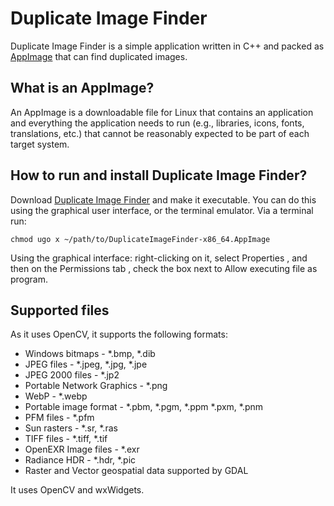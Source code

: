 # Duplicate Image Finder

Duplicate Image Finder is a simple application written in C++ and packed
as [AppImage](https://appimage.org/) that can find duplicated images.

## What is an AppImage?

An AppImage is a downloadable file for Linux that contains an application and everything the application needs to run (e.g., libraries, icons, fonts, translations, etc.) that cannot be reasonably expected to be part of each target system.

## How to run and install Duplicate Image Finder?

Download [Duplicate Image Finder](https://github.com/volatilflerovium/Duplicate_Image_Finder/raw/main/DuplicateImageFinder-x86_64.AppImage) and make it executable. 
You can do this using the graphical user interface, or the terminal emulator. 
Via a terminal run:
```
chmod ugo x ~/path/to/DuplicateImageFinder-x86_64.AppImage
```

Using the graphical interface: right-clicking on it, select Properties , 
and then on the Permissions tab , check the box next to Allow executing file as program.

## Supported files
As it uses OpenCV, it supports the following formats:

* Windows bitmaps - *.bmp, *.dib
* JPEG files - *.jpeg, *.jpg, *.jpe
* JPEG 2000 files - *.jp2
* Portable Network Graphics - *.png
* WebP - *.webp
* Portable image format - *.pbm, *.pgm, *.ppm *.pxm, *.pnm
* PFM files - *.pfm
* Sun rasters - *.sr, *.ras
* TIFF files - *.tiff, *.tif
* OpenEXR Image files - *.exr
* Radiance HDR - *.hdr, *.pic
* Raster and Vector geospatial data supported by GDAL


It uses OpenCV and wxWidgets.
